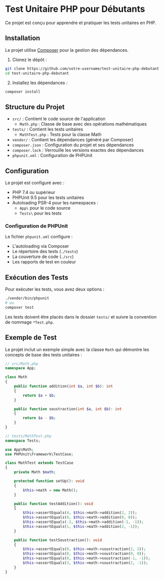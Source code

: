 # Test Unitaire PHP pour Débutants

Ce projet est conçu pour apprendre et pratiquer les tests unitaires en PHP.

## Installation

Le projet utilise [Composer](https://getcomposer.org/) pour la gestion des dépendances.

1. Clonez le dépôt :
```bash
git clone https://github.com/votre-username/test-unitaire-php-debutant.git
cd test-unitaire-php-debutant
```

2. Installez les dépendances :
```bash
composer install
```

## Structure du Projet

- `src/` : Contient le code source de l'application
  - `Math.php` : Classe de base avec des opérations mathématiques
- `tests/` : Contient les tests unitaires
  - `MathTest.php` : Tests pour la classe Math
- `vendor/` : Contient les dépendances (généré par Composer)
- `composer.json` : Configuration du projet et ses dépendances
- `composer.lock` : Verrouille les versions exactes des dépendances
- `phpunit.xml` : Configuration de PHPUnit

## Configuration

Le projet est configuré avec :
- PHP 7.4 ou supérieur
- PHPUnit 9.5 pour les tests unitaires
- Autoloading PSR-4 pour les namespaces :
  - `App\` pour le code source
  - `Tests\` pour les tests

### Configuration de PHPUnit

Le fichier `phpunit.xml` configure :
- L'autoloading via Composer
- Le répertoire des tests (`./tests`)
- La couverture de code (`./src`)
- Les rapports de test en couleur

## Exécution des Tests

Pour exécuter les tests, vous avez deux options :
```bash
./vendor/bin/phpunit
# ou
composer test
```

Les tests doivent être placés dans le dossier `tests/` et suivre la convention de nommage `*Test.php`.

## Exemple de Test

Le projet inclut un exemple simple avec la classe `Math` qui démontre les concepts de base des tests unitaires :

```php
// src/Math.php
namespace App;

class Math
{
    public function addition(int $a, int $b): int
    {
        return $a + $b;
    }

    public function soustraction(int $a, int $b): int
    {
        return $a - $b;
    }
}

// tests/MathTest.php
namespace Tests;

use App\Math;
use PHPUnit\Framework\TestCase;

class MathTest extends TestCase
{
    private Math $math;

    protected function setUp(): void
    {
        $this->math = new Math();
    }

    public function testAddition(): void
    {
        $this->assertEquals(4, $this->math->addition(2, 2));
        $this->assertEquals(0, $this->math->addition(0, 0));
        $this->assertEquals(-2, $this->math->addition(-1, -1));
        $this->assertEquals(1, $this->math->addition(2, -1));
    }

    public function testSoustraction(): void
    {
        $this->assertEquals(0, $this->math->soustraction(2, 2));
        $this->assertEquals(0, $this->math->soustraction(0, 0));
        $this->assertEquals(0, $this->math->soustraction(-1, -1));
        $this->assertEquals(3, $this->math->soustraction(2, -1));
    }
}